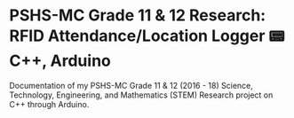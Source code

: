 # PSHS-MC Grade 11 & 12 Research: RFID Attendance/Location Logger :pager: C++, Arduino

Documentation of my PSHS-MC Grade 11 & 12 (2016 - 18) Science, Technology, Engineering, and Mathematics (STEM) Research project on C++ through Arduino.

